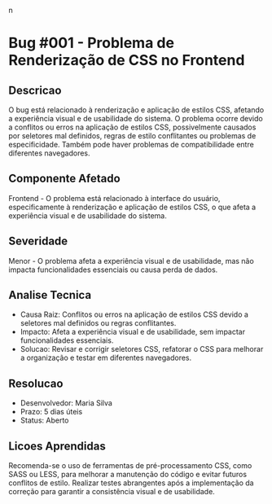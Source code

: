 n
# Bug #001 - Problema de Renderização de CSS no Frontend

## Descricao
O bug está relacionado à renderização e aplicação de estilos CSS, afetando a experiência visual e de usabilidade do sistema. O problema ocorre devido a conflitos ou erros na aplicação de estilos CSS, possivelmente causados por seletores mal definidos, regras de estilo conflitantes ou problemas de especificidade. Também pode haver problemas de compatibilidade entre diferentes navegadores.

## Componente Afetado
Frontend - O problema está relacionado à interface do usuário, especificamente à renderização e aplicação de estilos CSS, o que afeta a experiência visual e de usabilidade do sistema.

## Severidade
Menor - O problema afeta a experiência visual e de usabilidade, mas não impacta funcionalidades essenciais ou causa perda de dados.

## Analise Tecnica
- Causa Raiz: Conflitos ou erros na aplicação de estilos CSS devido a seletores mal definidos ou regras conflitantes.
- Impacto: Afeta a experiência visual e de usabilidade, sem impactar funcionalidades essenciais.
- Solucao: Revisar e corrigir seletores CSS, refatorar o CSS para melhorar a organização e testar em diferentes navegadores.

## Resolucao
- Desenvolvedor: Maria Silva
- Prazo: 5 dias úteis
- Status: Aberto

## Licoes Aprendidas
Recomenda-se o uso de ferramentas de pré-processamento CSS, como SASS ou LESS, para melhorar a manutenção do código e evitar futuros conflitos de estilo. Realizar testes abrangentes após a implementação da correção para garantir a consistência visual e de usabilidade.